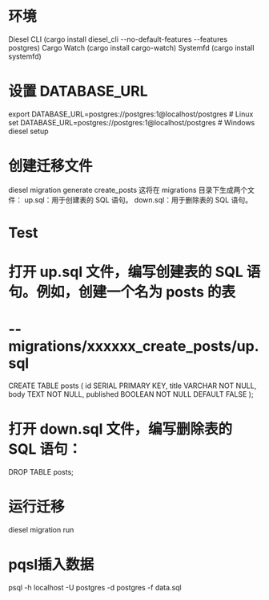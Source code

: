 # 环境
Diesel CLI (cargo install diesel_cli --no-default-features --features postgres)
Cargo Watch (cargo install cargo-watch)
Systemfd (cargo install systemfd)


# 设置 DATABASE_URL
export DATABASE_URL=postgres://postgres:1@localhost/postgres    # Linux
set DATABASE_URL=postgres://postgres:1@localhost/postgres       # Windows
diesel setup

# 创建迁移文件
diesel migration generate create_posts
这将在 migrations 目录下生成两个文件：
up.sql：用于创建表的 SQL 语句。
down.sql：用于删除表的 SQL 语句。

# Test
# 打开 up.sql 文件，编写创建表的 SQL 语句。例如，创建一个名为 posts 的表
# -- migrations/xxxxxx_create_posts/up.sql
CREATE TABLE posts (
id SERIAL PRIMARY KEY,
title VARCHAR NOT NULL,
body TEXT NOT NULL,
published BOOLEAN NOT NULL DEFAULT FALSE
);

# 打开 down.sql 文件，编写删除表的 SQL 语句：
DROP TABLE posts;

# 运行迁移
diesel migration run

# pqsl插入数据
psql -h localhost -U postgres -d postgres -f data.sql